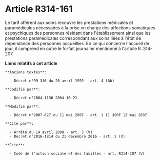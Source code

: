 # Article R314-161

Le tarif afférent aux soins recouvre les prestations médicales et paramédicales nécessaires à la prise en charge des
affections somatiques et psychiques des personnes résidant dans l'établissement ainsi que les prestations paramédicales
correspondant aux soins liées à l'état de dépendance des personnes accueillies. En ce qui concerne l'accueil de jour, il
comprend en outre le forfait journalier mentionné à l'article R. 314-207.

**Liens relatifs à cet article**

	**Anciens textes**:

	  - Décret n°99-316 du 26 avril 1999 - art. 4 (Ab)

	**Codifié par**:

	  - Décret n°2004-1136 2004-10-21

	**Modifié par**:

	  - Décret n°2007-827 du 11 mai 2007 - art. 1 () JORF 12 mai 2007

	**Cité par**:

	  - Arrêté du 14 avril 2008 - art. 3 (V)
	  - Décret n°2016-1814 du 21 décembre 2016 - art. 5 (V)

	**Cite**:

	  - Code de l'action sociale et des familles - art. R314-207 (V)

